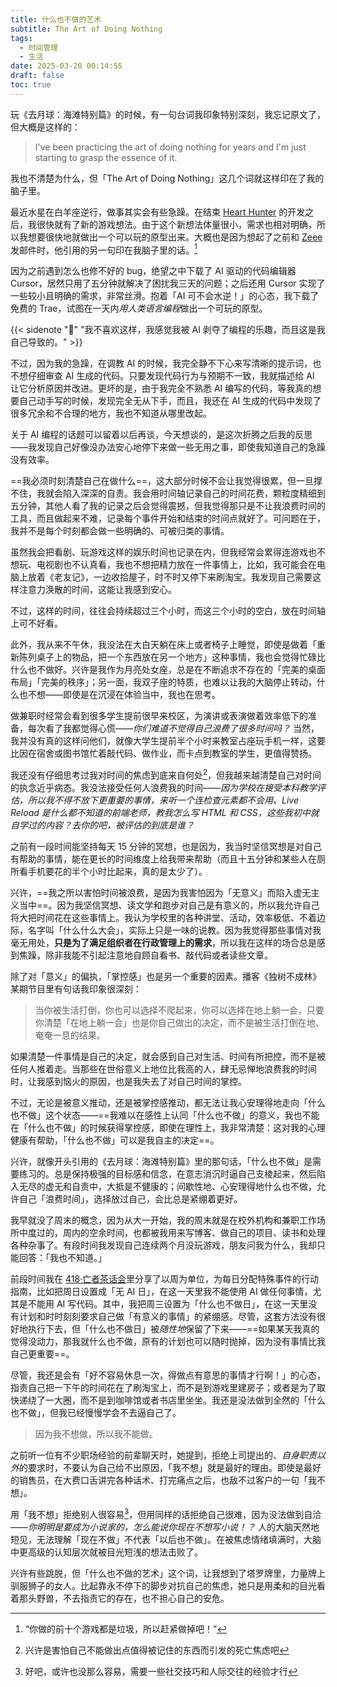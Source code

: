 ```yaml
---
title: 什么也不做的艺术
subtitle: The Art of Doing Nothing
tags:
  - 时间管理
  - 生活
date: 2025-03-20 00:14:55
draft: false
toc: true
---
```


玩《去月球：海滩特别篇》的时候，有一句台词我印象特别深刻，我忘记原文了，但大概是这样的：

> I've been practicing the art of doing nothing for years and I'm just starting to grasp the essence of it.

我也不清楚为什么，但「The Art of Doing Nothing」这几个词就这样印在了我的脑子里。

<!--more-->

最近水星在白羊座逆行，做事其实会有些急躁。在结束 [Heart Hunter](https://eltrac.itch.io/heart-hunter) 的开发之后，我很快就有了新的游戏想法。由于这个新想法体量很小，需求也相对明确，所以我想要很快地就做出一个可以玩的原型出来。大概也是因为想起了之前和 [Zeee](https://www.velasx.com) 发邮件时，他引用的另一句印在我脑子里的话。[^1]

因为之前遇到怎么也修不好的 bug，绝望之中下载了 AI 驱动的代码编辑器 Cursor，居然只用了五分钟就解决了困扰我三天的问题；之后还用 Cursor 实现了一些较小且明确的需求，非常丝滑。抱着「AI 可不会水逆！」的心态，我下载了免费的 Trae，试图在一天内*用人类语言编程*做出一个可玩的原型。

{{< sidenote "🫤" "我不喜欢这样，我感觉我被 AI 剥夺了编程的乐趣，而且这是我自己导致的。" >}}

不过，因为我的急躁，在调教 AI 的时候，我完全静不下心来写清晰的提示词，也不想仔细审查 AI 生成的代码。只要发现代码行为与预期不一致，我就描述给 AI 让它分析原因并改进。更坏的是，由于我完全不熟悉 AI 编写的代码，等我真的想要自己动手写的时候，发现完全无从下手，而且，我还在 AI 生成的代码中发现了很多冗余和不合理的地方，我也不知道从哪里改起。

关于 AI 编程的话题可以留着以后再谈，今天想谈的，是这次折腾之后我的反思——我发现自己好像没办法安心地停下来做一些无用之事，即使我知道自己的急躁没有效率。

==我必须时刻清楚自己在做什么==，这大部分时候不会让我觉得很累，但一旦撑不住，我就会陷入深深的自责。我会用时间轴记录自己的时间花费，颗粒度精细到五分钟，其他人看了我的记录之后会觉得震撼，但我觉得那只是不让我浪费时间的工具，而且做起来不难，记录每个事件开始和结束的时间点就好了。可问题在于，我并不是每个时刻都会做一些明确的、可被归类的事情。

虽然我会把看剧、玩游戏这样的娱乐时间也记录在内，但我经常会累得连游戏也不想玩、电视剧也不认真看，我也不想把精力放在一件事情上，比如，我可能会在电脑上放着《老友记》，一边收拾屋子，时不时又停下来刷淘宝。我发现自己需要这样注意力涣散的时间，这能让我感到安心。

不过，这样的时间，往往会持续超过三个小时，而这三个小时的空白，放在时间轴上可不好看。

此外，我从来不午休，我没法在大白天躺在床上或者椅子上睡觉，即使是做着「重新陈列桌子上的物品，把一个东西放在另一个地方」这种事情，我也会觉得忙碌比什么也不做好。兴许是我作为月亮处女座，总是在不断追求不存在的「完美的桌面布局」「完美的秩序」；另一面，我双子座的特质，也难以让我的大脑停止转动，什么也不想——即使是在沉浸在体验当中，我也在思考。

做兼职时经常会看到很多学生提前很早来校区，为演讲或表演做着效率低下的准备，每次看了我都觉得心慌——*你们难道不觉得自己浪费了很多时间吗？* 当然，我并没有真的这样问他们，就像大学生提前半个小时来教室占座玩手机一样，这要比因在宿舍或图书馆忙着敲代码、做作业，而卡点到教室的学生，更值得赞扬。

我还没有仔细思考过我对时间的焦虑到底来自何处[^2]，但我越来越清楚自己对时间的执念近乎病态。我没法接受任何人浪费我的时间——*因为学校在接受本科教学评估，所以我不得不放下更重要的事情，来听一个连检查元素都不会用、Live Reload 是什么都不知道的前端老师，教我怎么写 HTML 和 CSS，这些我初中就自学过的内容？去你的吧，被评估的到底是谁？*

之前有一段时间能坚持每天 15 分钟的冥想，也是因为，我当时坚信冥想是对自己有帮助的事情，能在更长的时间维度上给我带来帮助（而且十五分钟和某些人在厕所看手机要花的半个小时比起来，真的是太少了）。

兴许，==我之所以害怕时间被浪费，是因为我害怕因为「无意义」而陷入虚无主义当中==。因为我坚信冥想、读文学和跑步对自己是有意义的，所以我允许自己将大把时间花在这些事情上。我认为学校里的各种讲堂、活动，效率极低、不着边际，名字叫「什么什么大会」，实际上只是一味的说教。因为我觉得那些事情对我毫无用处，**只是为了满足组织者在行政管理上的需求**，所以我在这样的场合总是感到焦躁，除非我能不引起注意地自顾自看书、敲代码或者读些文章。

除了对「意义」的偏执，「掌控感」也是另一个重要的因素。播客《独树不成林》某期节目里有句话我印象很深刻：

> 当你被生活打倒，你也可以选择不爬起来，你可以选择在地上躺一会，只要你清楚「在地上躺一会」也是你自己做出的决定，而不是被生活打倒在地、奄奄一息的结果。

如果清楚一件事情是自己的决定，就会感到自己对生活、时间有所把控，而不是被任何人推着走。当那些在世俗意义上地位比我高的人，肆无忌惮地浪费我的时间时，让我感到恼火的原因，也是我失去了对自己时间的掌控。

不过，无论是被意义推动，还是被掌控感推动，都无法让我心安理得地走向「什么也不做」这个状态——==我难以在感性上认同「什么也不做」的意义，我也不能在「什么也不做」的时候获得掌控感，即使在理性上，我非常清楚：这对我的心理健康有帮助，「什么也不做」可以是我自主的决定==。

兴许，就像开头引用的《去月球：海滩特别篇》里的那句话，「什么也不做」是需要练习的。总是保持极强的目标感和信念，在意志消沉时逼自己支棱起来，然后陷入无尽的虚无和自责中，大抵是不健康的；间歇性地、心安理得地什么也不做，允许自己「浪费时间」，选择放过自己，会比总是紧绷着更好。

我早就没了周末的概念，因为从大一开始，我的周末就是在校外机构和兼职工作场所中度过的，周内的空余时间，也都被我用来写博客、做自己的项目、读书和处理各种杂事了。有段时间我发现自己连续两个月没玩游戏，朋友问我为什么，我却只能回答：「我也不知道。」

前段时间我在 [418·亡者茶话会](https://t.me/teaparty418)里分享了以周为单位，为每日分配特殊事件的行动指南，比如把周日设置成「无 AI 日」，在这一天里我不能使用 AI 做任何事情，尤其是不能用 AI 写代码。其中，我把周三设置为「什么也不做日」，在这一天里没有计划和时时刻刻要求自己做「有意义的事情」的紧绷感。尽管，这套方法没有很好地执行下去，但「什么也不做日」被*随性地*保留了下来——==如果某天我真的觉得没动力，那我就什么也不做，原有的计划也可以随时抛掉，因为没有事情比我自己更重要==。

尽管，我还是会有「好不容易休息一次，得做点有意思的事情才行啊！」的心态，指责自己把一下午的时间花在了刷淘宝上，而不是到游戏里建房子；或者是为了取快递绕了一大圈，而不是到咖啡馆或者书店里坐坐。我还是没法做到全然的「什么也不做」，但我已经慢慢学会不去逼自己了。

> 因为我不想做，所以我不能做。

之前听一位有不少职场经验的前辈聊天时，她提到，拒绝上司提出的、*自身职责以外*的要求时，不要认为自己给不出原因，「我不想」就是最好的理由。即使是最好的销售员，在大费口舌讲完各种话术、打完痛点之后，也敌不过客户的一句「我不想」。

用「我不想」拒绝别人很容易[^3]，但用同样的话拒绝自己很难，因为没法做到自洽——*你明明是要成为小说家的，怎么能说你现在不想写小说！？* 人的大脑天然地短见，无法理解「现在不做」不代表「以后也不做」。在被焦虑情绪填满时，大脑中更高级的认知层次就被目光短浅的想法击败了。

兴许有些跳脱，但「什么也不做的艺术」这个词，让我想到了塔罗牌里，力量牌上驯服狮子的女人。比起靠永不停下的脚步对抗自己的焦虑，她只是用柔和的目光看着那头野兽，不去指责它的存在，也不担心自己的安危。

[^1]: “你做的前十个游戏都是垃圾，所以赶紧做掉吧！”
[^2]: 兴许是害怕自己不能做出点值得被记住的东西而引发的死亡焦虑吧
[^3]: 好吧，或许也没那么容易，需要一些社交技巧和人际交往的经验才行